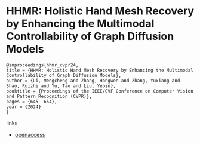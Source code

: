 # HHMR: Holistic Hand Mesh Recovery by Enhancing the Multimodal Controllability of Graph Diffusion Models

```
@inproceedings{hhmr_cvpr24,
title = {HHMR: Holistic Hand Mesh Recovery by Enhancing the Multimodal Controllability of Graph Diffusion Models},
author = {Li, Mengcheng and Zhang, Hongwen and Zhang, Yuxiang and Shao, Ruizhi and Yu, Tao and Liu, Yebin},
booktitle = {Proceedings of the IEEE/CVF Conference on Computer Vision and Pattern Recognition (CVPR)},
pages = {645--654},
year = {2024}
}
```

links
- [openaccess](https://openaccess.thecvf.com//content/CVPR2024/html/Li_HHMR_Holistic_Hand_Mesh_Recovery_by_Enhancing_the_Multimodal_Controllability_CVPR_2024_paper.html)
